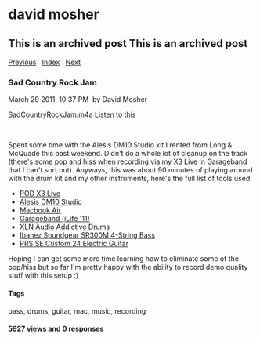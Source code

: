 # david mosher

## This is an archived post This is an archived post

[Previous](../../../posts/2011/05/immersed-in-agile.html)  
[Index](../../../index.html)  
[Next](../../../posts/2011/03/ipad-vector-drawing.html)

### Sad Country Rock Jam

March 29 2011, 10:37 PM  by David Mosher

SadCountryRockJam.m4a [Listen to
this](../../../audio/2011/03/573530-SadCountryRockJam.m4a)

 

Spent some time with the Alesis DM10 Studio kit I rented from Long & McQuade
this past weekend. Didn't do a whole lot of cleanup on the track (there's some
pop and hiss when recording via my X3 Live in Garageband that I can't sort out).
Anyways, this was about 90 minutes of playing around with the drum kit and my
other instruments, here's the full list of tools used:

-   [POD X3 Live](http://line6.com/podx3live/)
-   [Alesis DM10 Studio](http://www.alesis.com/dm10studiokit)
-   [Macbook Air](http://www.apple.com/macbookair/)
-   [Garageband (iLife '11)](http://www.apple.com/ilife/garageband/)
-   [XLN Audio Addictive
    Drums](http://www.xlnaudio.com/?page=products&p_page=addictivedrums)
-   [Ibanez Soundgear SR300M 4-String
    Bass](http://www.ibanez.com/BassGuitars/model-SR300M)
-   [PRS SE Custom 24 Electric
    Guitar](http://www.prsguitars.com/25thsecustom24/index.html)

Hoping I can get some more time learning how to eliminate some of the pop/hiss
but so far I'm pretty happy with the ability to record demo quality stuff with
this setup :)

#### Tags

bass, drums, guitar, mac, music, recording

#### 5927 views and 0 responses

